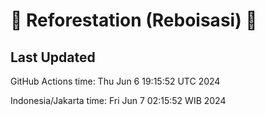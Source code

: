 
# 🌳 Reforestation (Reboisasi) 🌲

## Last Updated

GitHub Actions time: Thu Jun  6 19:15:52 UTC 2024

Indonesia/Jakarta time: Fri Jun  7 02:15:52 WIB 2024
